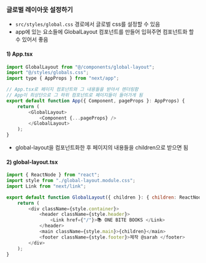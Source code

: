 ### 글로벌 레이아웃 설정하기

-   `src/styles/global.css` 경로에서 글로벌 css를 설정할 수 있음
-   app에 있는 요소들에 GlobalLayout 컴포넌트를 만들어 입혀주면 컴포넌트화 할 수 있어서 좋음

#### 1) App.tsx

```js
import GlobalLayout from "@/components/global-layout";
import "@/styles/globals.css";
import type { AppProps } from "next/app";

// App.tsx로 페이지 컴포넌트와 그 내용들을 받아서 렌더링함
// App이 최상단으로 그 하위 컴포넌트로 페이지들이 들어가게 됨
export default function App({ Component, pageProps }: AppProps) {
    return (
        <GlobalLayout>
            <Component {...pageProps} />
        </GlobalLayout>
    );
}
```

-   global-layout을 컴포넌트화한 후 페이지의 내용들을 children으로 받으면 됨

#### 2) global-layout.tsx

```js
import { ReactNode } from "react";
import style from "./global-layout.module.css";
import Link from "next/link";

export default function GlobalLayout({ children }: { children: ReactNode }) {
    return (
        <div className={style.container}>
            <header className={style.header}>
                <Link href={"/"}>📚 ONE BITE BOOKS </Link>
            </header>
            <main className={style.main}>{children}</main>
            <footer className={style.footer}>제작 @sarah </footer>
        </div>
    );
}
```
